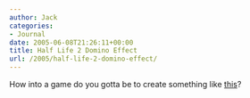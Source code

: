 ```yaml
---
author: Jack
categories:
- Journal
date: 2005-06-08T21:26:11+00:00
title: Half Life 2 Domino Effect
url: /2005/half-life-2-domino-effect/
---
```


How into a game do you gotta be to create something like [this][1]?

 [1]: http://www.big-boys.com/articles/halfdomino.html